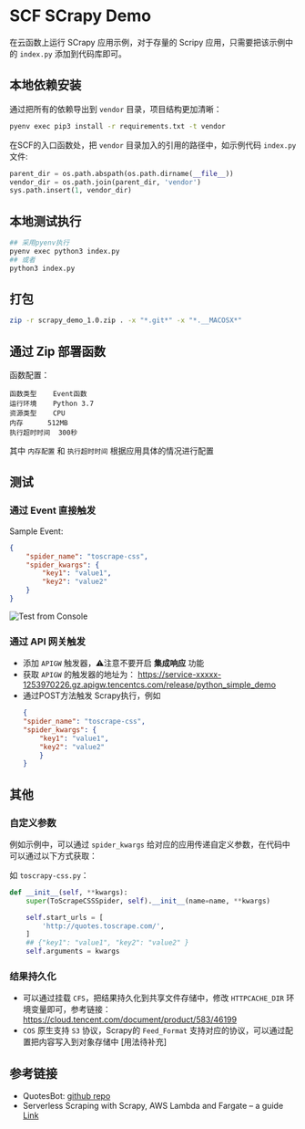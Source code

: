 # SCF SCrapy Demo

在云函数上运行 SCrapy 应用示例，对于存量的 Scripy 应用，只需要把该示例中的 `index.py` 添加到代码库即可。

## 本地依赖安装

通过把所有的依赖导出到 `vendor` 目录，项目结构更加清晰：

```bash
pyenv exec pip3 install -r requirements.txt -t vendor
```

在SCF的入口函数处，把 `vendor` 目录加入的引用的路径中，如示例代码 `index.py` 文件:

```python
parent_dir = os.path.abspath(os.path.dirname(__file__))
vendor_dir = os.path.join(parent_dir, 'vendor')
sys.path.insert(1, vendor_dir)
```

## 本地测试执行

```bash
## 采用pyenv执行
pyenv exec python3 index.py
## 或者
python3 index.py
```
## 打包

```bash
zip -r scrapy_demo_1.0.zip . -x "*.git*" -x "*.__MACOSX*"
```

## 通过 Zip 部署函数

函数配置：

```
函数类型	Event函数
运行环境	Python 3.7
资源类型	CPU
内存	    512MB
执行超时时间	300秒
```
其中 `内存配置` 和 `执行超时时间` 根据应用具体的情况进行配置

## 测试

### 通过 Event 直接触发

Sample Event:
```json
{
    "spider_name": "toscrape-css",
    "spider_kwargs": {
        "key1": "value1",
        "key2": "value2"
    } 
}
```

![Test from Console](https://user-images.githubusercontent.com/251222/160966810-9ee929cf-9f3f-4e5c-a4be-013ba43ad30d.png)

### 通过 API 网关触发

- 添加 `APIGW` 触发器，⚠️注意不要开启 **集成响应** 功能
- 获取 `APIGW` 的触发器的地址为：
https://service-xxxxx-1253970226.gz.apigw.tencentcs.com/release/python_simple_demo
- 通过POST方法触发 Scrapy执行，例如
    ```json
    {
    "spider_name": "toscrape-css",
    "spider_kwargs": {
        "key1": "value1",
        "key2": "value2"
        }
    }
    ```

## 其他

### 自定义参数

例如示例中，可以通过 `spider_kwargs` 给对应的应用传递自定义参数，在代码中可以通过以下方式获取：

如 `toscrapy-css.py`：

```python
def __init__(self, **kwargs):
    super(ToScrapeCSSSpider, self).__init__(name=name, **kwargs)

    self.start_urls = [
        'http://quotes.toscrape.com/',
    ]
    ## {"key1": "value1", "key2": "value2" } 
    self.arguments = kwargs
```

### 结果持久化

- 可以通过挂载 `CFS`，把结果持久化到共享文件存储中，修改 `HTTPCACHE_DIR` 环境变量即可，参考链接：https://cloud.tencent.com/document/product/583/46199
- `COS` 原生支持 `S3` 协议，Scrapy的 `Feed_Format` 支持对应的协议，可以通过配置把内容写入到对象存储中 [用法待补充]

## 参考链接

- QuotesBot: [github repo](https://github.com/scrapinghub/spidyquotes)
- Serverless Scraping with Scrapy, AWS Lambda and Fargate – a guide [Link](https://blog.vikfand.com/posts/scrapy-fargate-sls-guide/)